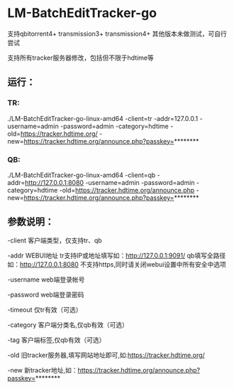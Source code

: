 # LM-BatchEditTracker-go

支持qbitorrent4+ transmission3+ transmission4+ 其他版本未做测试，可自行尝试

支持所有tracker服务器修改，包括但不限于hdtime等

## 运行：
### TR:
./LM-BatchEditTracker-go-linux-amd64 -client=tr -addr=127.0.0.1 -username=admin -password=admin -category=hdtime -old=https://tracker.hdtime.org/ -new=https://tracker.hdtime.org/announce.php?passkey=********
### QB:
./LM-BatchEditTracker-go-linux-amd64 -client=qb -addr=http://127.0.0.1:8080 -username=admin -password=admin -category=hdtime -old=https://tracker.hdtime.org/announce.php -new=https://tracker.hdtime.org/announce.php?passkey=********

## 参数说明：
-client 客户端类型，仅支持tr、qb

-addr WEBUI地址 tr支持IP或地址填写如：http://127.0.0.1:9091/  qb填写全路径如：http://127.0.0.1:8080 不支持https,同时请关闭webui设置中所有安全中选项

-username web端登录帐号

-password web端登录密码

-timeout 仅tr有效（可选）

-category 客户端分类名,仅qb有效（可选）

-tag 客户端标签,仅qb有效（可选）

-old 旧tracker服务器,填写网站地址即可,如:https://tracker.hdtime.org/

-new 新tracker地址,如：https://tracker.hdtime.org/announce.php?passkey=********
